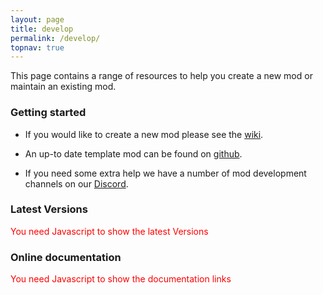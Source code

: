 ```yaml
---
layout: page
title: develop
permalink: /develop/
topnav: true
---
```


This page contains a range of resources to help you create a new mod or maintain an existing mod.

### Getting started

* If you would like to create a new mod please see the [wiki](http://fabricmc.net/wiki/start).

* An up-to date template mod can be found on [github](https://github.com/FabricMC/fabric-example-mod).

* If you need some extra help we have a number of mod development channels on our [Discord](https://discord.gg/v6v4pMv).

### Latest Versions

<noscript style="color:red">You need Javascript to show the latest Versions</noscript>
<div class="fabric-component" data-component="Versions"></div>

### Online documentation

<noscript style="color:red">You need Javascript to show the documentation links</noscript>
<div class="fabric-component" data-component="Documentation"></div>

<script type="text/javascript" src="/scripts/main.js"></script>
<link href="/scripts/style.css" rel="stylesheet">
